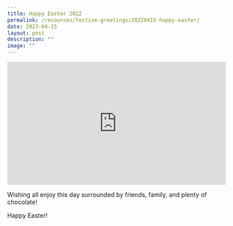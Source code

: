```yaml
---
title: Happy Easter 2022
permalink: /resources/festive-greetings/20220415-happy-easter/
date: 2023-04-15
layout: post
description: ""
image: ""
---
```

<iframe allow="autoplay; clipboard-write; encrypted-media; picture-in-picture; web-share" allowfullscreen="true" frameborder="0" scrolling="no" style="aspect-ratio: 16 / 9; border: none; overflow: hidden; width: 100%; height: auto" src="https://www.facebook.com/plugins/video.php?height=314&amp;href=https%3A%2F%2Fwww.facebook.com%2Falpshealthcaresupplychain%2Fvideos%2F952511922111833%2F&amp;show_text=false&amp;width=560&amp;t=0">
</iframe>

Wishing all enjoy this day surrounded by friends, family, and plenty of chocolate! 

Happy Easter!